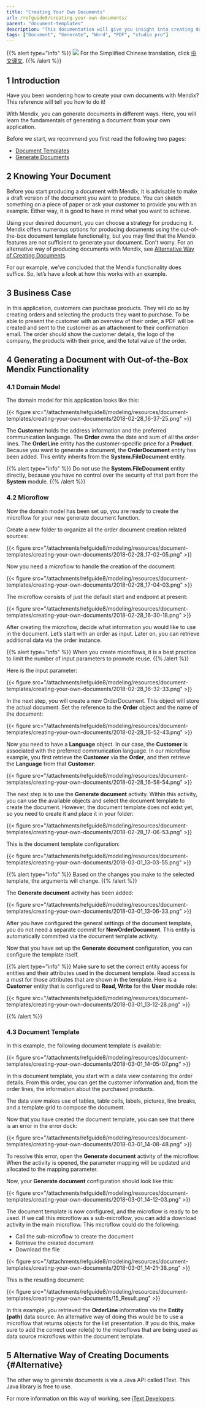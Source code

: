 ```yaml
---
title: "Creating Your Own Documents"
url: /refguide8/creating-your-own-documents/
parent: "document-templates"
description: "This documentation will give you insight into creating documents with Mendix."
tags: ["Document", "Generate", "Word", "PDF", "studio pro"]
---
```


{{% alert type="info" %}}
<img src="attachments/chinese-translation/china.png" style="display: inline-block; margin: 0" /> For the Simplified Chinese translation, click [中文译文](https://cdn.mendix.tencent-cloud.com/documentation/refguide8/creating-your-own-documents.pdf).
{{% /alert %}}

## 1 Introduction

Have you been wondering how to create your own documents with Mendix? This reference will tell you how to do it!

With Mendix, you can generate documents in different ways. Here, you will learn the fundamentals of generating a document from your own application.

Before we start, we recommend you first read the following two pages:

* [Document Templates](/refguide8/document-templates/)
* [Generate Documents](/refguide8/generate-document/)

## 2 Knowing Your Document

Before you start producing a document with Mendix, it is advisable to make a draft version of the document you want to produce. You can sketch something on a piece of paper or ask your customer to provide you with an example. Either way, it is good to have in mind what you want to achieve.

Using your desired document, you can choose a strategy for producing it. Mendix offers numerous options for producing documents using the out-of-the-box document template functionality, but you may find that the Mendix features are not sufficient to generate your document. Don’t worry. For an alternative way of producing documents with Mendix, see [Alternative Way of Creating Documents](#Alternative).

For our example, we’ve concluded that the Mendix functionality does suffice. So, let’s have a look at how this works with an example.

## 3 Business Case

In this application, customers can purchase products. They will do so by creating orders and selecting the products they want to purchase. To be able to present the customer with an overview of their order, a PDF will be created and sent to the customer as an attachment to their confirmation email. The order should show the customer details, the logo of the company, the products with their price, and the total value of the order.

## 4 Generating a Document with Out-of-the-Box Mendix Functionality

### 4.1 Domain Model

The domain model for this application looks like this:

{{< figure src="/attachments/refguide8/modeling/resources/document-templates/creating-your-own-documents/2018-02-28_16-37-25.png" >}}

The **Customer** holds the address information and the preferred communication language. The **Order** owns the date and sum of all the order lines. The **OrderLine** entity has the customer-specific price for a **Product**. Because you want to generate a document, the **OrderDocument** entity has been added. This entity inherits from the **System.FileDocument** entity.

{{% alert type="info" %}}
Do not use the **System.FileDocument** entity directly, because you have no control over the security of that part from the **System** module.
{{% /alert %}}

### 4.2 Microflow

Now the domain model has been set up, you are ready to create the microflow for your new generate document function.

Create a new folder to organize all the order document creation related sources:

{{< figure src="/attachments/refguide8/modeling/resources/document-templates/creating-your-own-documents/2018-02-28_17-02-05.png" >}}

Now you need a microflow to handle the creation of the document:

{{< figure src="/attachments/refguide8/modeling/resources/document-templates/creating-your-own-documents/2018-02-28_17-04-03.png" >}}

The microflow consists of just the default start and endpoint at present:

{{< figure src="/attachments/refguide8/modeling/resources/document-templates/creating-your-own-documents/2018-02-28_16-30-18.png" >}}

After creating the microflow, decide what information you would like to use in the document. Let’s start with an order as input. Later on, you can retrieve additional data via the order instance.

{{% alert type="info" %}}
When you create microflows, it is a best practice to limit the number of input parameters to promote reuse.
{{% /alert %}}

Here is the input parameter:

{{< figure src="/attachments/refguide8/modeling/resources/document-templates/creating-your-own-documents/2018-02-28_16-32-33.png" >}}

In the next step, you will create a new OrderDocument. This object will store the actual document. Set the reference to the **Order** object and the name of the document:

{{< figure src="/attachments/refguide8/modeling/resources/document-templates/creating-your-own-documents/2018-02-28_16-52-43.png" >}}

Now you need to have a **Language** object. In our case, the **Customer** is associated with the preferred communication language. In our microflow example, you first retrieve the **Customer** via the **Order**, and then retrieve the **Language** from that **Customer**:

{{< figure src="/attachments/refguide8/modeling/resources/document-templates/creating-your-own-documents/2018-02-28_16-58-54.png" >}}

The next step is to use the **Generate document** activity. Within this activity, you can use the available objects and select the document template to create the document. However, the document template does not exist yet, so you need to create it and place it in your folder:

{{< figure src="/attachments/refguide8/modeling/resources/document-templates/creating-your-own-documents/2018-02-28_17-06-53.png" >}}

This is the document template configuration:

{{< figure src="/attachments/refguide8/modeling/resources/document-templates/creating-your-own-documents/2018-03-01_13-03-55.png" >}}

{{% alert type="info" %}}
Based on the changes you make to the selected template, the arguments will change.
{{% /alert %}}

The **Generate document** activity has been added:

{{< figure src="/attachments/refguide8/modeling/resources/document-templates/creating-your-own-documents/2018-03-01_13-06-33.png" >}}

After you have configured the general settings of the document template, you do not need a separate commit for **NewOrderDocument**. This entity is automatically committed via the document template activity.

Now that you have set up the **Generate document** configuration, you can configure the template itself.

{{% alert type="info" %}}
Make sure to set the correct entity access for entities and their attributes used in the document template. Read access is a must for those attributes that are shown in the template. Here is a **Customer** entity that is configured to **Read, Write** for the **User** module role:

{{< figure src="/attachments/refguide8/modeling/resources/document-templates/creating-your-own-documents/2018-03-01_13-12-28.png" >}}

{{% /alert %}}

### 4.3 Document Template

In this example, the following document template is available:

{{< figure src="/attachments/refguide8/modeling/resources/document-templates/creating-your-own-documents/2018-03-01_14-05-07.png" >}}

In this document template, you start with a data view containing the order details. From this order, you can get the customer information and, from the order lines, the information about the purchased products.

The data view makes use of tables, table cells, labels, pictures, line breaks, and a template grid to compose the document.

Now that you have created the document template, you can see that there is an error in the error dock:

{{< figure src="/attachments/refguide8/modeling/resources/document-templates/creating-your-own-documents/2018-03-01_14-08-48.png" >}}

To resolve this error, open the **Generate document** activity of the microflow. When the activity is opened, the parameter mapping will be updated and allocated to the mapping parameter.

Now, your **Generate document** configuration should look like this:

{{< figure src="/attachments/refguide8/modeling/resources/document-templates/creating-your-own-documents/2018-03-01_14-12-03.png" >}}

The document template is now configured, and the microflow is ready to be used. If we call this microflow as a sub-microflow, you can add a download activity in the main microflow. This microflow could do the following:

* Call the sub-microflow to create the document
* Retrieve the created document
* Download the file

{{< figure src="/attachments/refguide8/modeling/resources/document-templates/creating-your-own-documents/2018-03-01_14-21-38.png" >}}

This is the resulting document:

{{< figure src="/attachments/refguide8/modeling/resources/document-templates/creating-your-own-documents/15_Result.png" >}}

In this example, you retrieved the **OrderLine** information via the **Entity (path)** data source. An alternative way of doing this would be to use a microflow that returns objects for the list presentation. If you do this, make sure to add the correct user role(s) to the microflows that are being used as data source microflows within the document template.

## 5 Alternative Way of Creating Documents {#Alternative}

The other way to generate documents is via a Java API called IText. This Java library is free to use.

For more information on this way of working, see [iText Developers](http://developers.itextpdf.com/developers-home).
